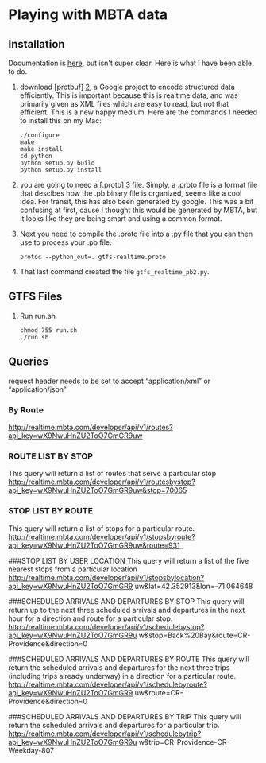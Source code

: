 # Playing with MBTA data

## Installation

Documentation is [here][4], but isn't super clear.  Here is what I have been able to do.

1. download [protbuf] [2], a Google project to encode structured data efficiently.  This is important because this is realtime data, and was primarily given as XML files which are easy to read, but not that efficient.  This is a new happy medium.  Here are the commands I needed to install this on my Mac:
	
	```
	./configure
	make
	make install	
	cd python
	python setup.py build
	python setup.py install
	```

2. you are going to need a [.proto] [3] file. Simply, a .proto file is a format file that descibes how the .pb binary file is organized, seems like a cool idea. For transit, this has also been generated by google. This was a bit confusing at first, cause I thought this would be generated by MBTA, but it looks like they are being smart and using a common format.
3. Next you need to compile the .proto file into a .py file that you can then use to process your .pb file.  

	```
	protoc --python_out=. gtfs-realtime.proto
	```
4. That last command created the file `gtfs_realtime_pb2.py`.

## GTFS Files
1. Run run.sh
	```
	chmod 755 run.sh
	./run.sh
	```
	
## Queries

request header needs to be set to accept “application/xml” or 
“application/json” 

### By Route
http://realtime.mbta.com/developer/api/v1/routes?api_key=wX9NwuHnZU2ToO7GmGR9uw 

### ROUTE LIST BY STOP 
This query will return a list of routes that serve a particular stop
http://realtime.mbta.com/developer/api/v1/routesbystop?api_key=wX9NwuHnZU2ToO7GmGR9uw&stop=70065 

### STOP LIST BY ROUTE
This query will return a list of stops for a particular route. 
http://realtime.mbta.com/developer/api/v1/stopsbyroute?api_key=wX9NwuHnZU2ToO7GmGR9uw&route=931_ 

###STOP LIST BY USER LOCATION 
This query will return a list of the five nearest stops from a particular location
http://realtime.mbta.com/developer/api/v1/stopsbylocation?api_key=wX9NwuHnZU2ToO7GmGR9
uw&lat=42.352913&lon=-71.064648 

###SCHEDULED ARRIVALS AND DEPARTURES BY STOP 
This query will return up to the next three scheduled arrivals and departures in the next hour for a 
direction and route for a particular stop. 
http://realtime.mbta.com/developer/api/v1/schedulebystop?api_key=wX9NwuHnZU2ToO7GmGR9u
w&stop=Back%20Bay&route=CR-Providence&direction=0 

###SCHEDULED ARRIVALS AND DEPARTURES BY ROUTE 
This query will return the scheduled arrivals and departures for the next three trips (including trips already 
underway) in a direction for a particular route.
http://realtime.mbta.com/developer/api/v1/schedulebyroute?api_key=wX9NwuHnZU2ToO7GmGR9
uw&route=CR-Providence&direction=0

###SCHEDULED ARRIVALS AND DEPARTURES BY TRIP 
This query will return the scheduled arrivals and departures for a particular trip.
http://realtime.mbta.com/developer/api/v1/schedulebytrip?api_key=wX9NwuHnZU2ToO7GmGR9u
w&trip=CR-Providence-CR-Weekday-807 







[1]: http://realtime.mbta.com/Portal/Content/Documents/MBTA-realtime_DeveloperDocumentation_v1.0.2_2013-06-25.pdf
[2]: https://code.google.com/p/protobuf/downloads/detail?name=protobuf-2.5.0.tar.gz
[3]: https://developers.google.com/transit/gtfs-realtime/gtfs-realtime-proto
[4]: MBTA-realtime_DeveloperDocumentation_v1.0.4_2013-11-05.pdf